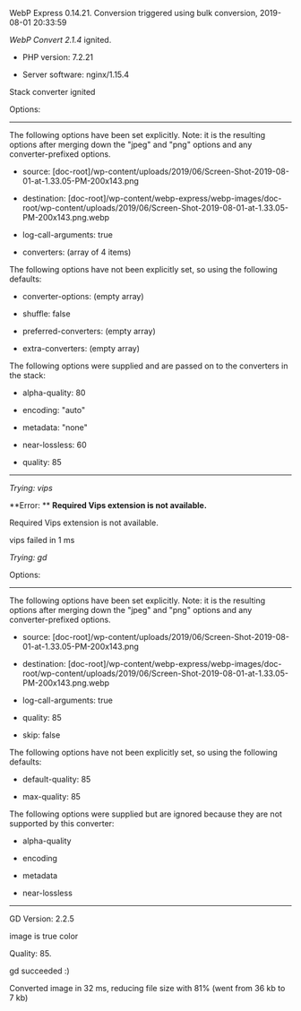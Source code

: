 WebP Express 0.14.21. Conversion triggered using bulk conversion, 2019-08-01 20:33:59

*WebP Convert 2.1.4*  ignited.
- PHP version: 7.2.21
- Server software: nginx/1.15.4

Stack converter ignited

Options:
------------
The following options have been set explicitly. Note: it is the resulting options after merging down the "jpeg" and "png" options and any converter-prefixed options.
- source: [doc-root]/wp-content/uploads/2019/06/Screen-Shot-2019-08-01-at-1.33.05-PM-200x143.png
- destination: [doc-root]/wp-content/webp-express/webp-images/doc-root/wp-content/uploads/2019/06/Screen-Shot-2019-08-01-at-1.33.05-PM-200x143.png.webp
- log-call-arguments: true
- converters: (array of 4 items)

The following options have not been explicitly set, so using the following defaults:
- converter-options: (empty array)
- shuffle: false
- preferred-converters: (empty array)
- extra-converters: (empty array)

The following options were supplied and are passed on to the converters in the stack:
- alpha-quality: 80
- encoding: "auto"
- metadata: "none"
- near-lossless: 60
- quality: 85
------------


*Trying: vips* 

**Error: ** **Required Vips extension is not available.** 
Required Vips extension is not available.
vips failed in 1 ms

*Trying: gd* 

Options:
------------
The following options have been set explicitly. Note: it is the resulting options after merging down the "jpeg" and "png" options and any converter-prefixed options.
- source: [doc-root]/wp-content/uploads/2019/06/Screen-Shot-2019-08-01-at-1.33.05-PM-200x143.png
- destination: [doc-root]/wp-content/webp-express/webp-images/doc-root/wp-content/uploads/2019/06/Screen-Shot-2019-08-01-at-1.33.05-PM-200x143.png.webp
- log-call-arguments: true
- quality: 85
- skip: false

The following options have not been explicitly set, so using the following defaults:
- default-quality: 85
- max-quality: 85

The following options were supplied but are ignored because they are not supported by this converter:
- alpha-quality
- encoding
- metadata
- near-lossless
------------

GD Version: 2.2.5
image is true color
Quality: 85. 
gd succeeded :)

Converted image in 32 ms, reducing file size with 81% (went from 36 kb to 7 kb)
